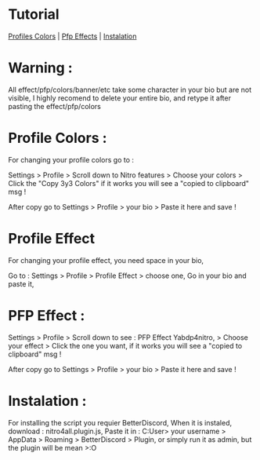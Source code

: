  # Tutorial
[Profiles Colors](https://github.com/Fory-Pride/Nitro4all/blob/main/Tutorial.md#profile-colors-) | [Pfp Effects](https://github.com/Fory-Pride/Nitro4all/blob/main/Tutorial.md#pfp-effect-) | [Instalation](https://github.com/Fory-Pride/Nitro4all/blob/main/Tutorial.md#instalation-)

# Warning :

All effect/pfp/colors/banner/etc take some character in your bio but are not visible,
I highly recomend to delete your entire bio, and retype it after pasting the effect/pfp/colors





# Profile Colors : 

For changing your profile colors go to :

Settings > Profile > Scroll down to Nitro features > Choose your colors > Click the "Copy 3y3 Colors" if it works you will see a "copied to clipboard" msg ! 

After copy go to Settings > Profile > your bio > Paste it here and save !


# Profile Effect

For changing your profile effect, you need space in your bio,

Go to : Settings > Profile > Profile Effect > choose one, 
Go in your bio and paste it, 

# PFP Effect :

Settings > Profile > Scroll down to see : PFP Effect Yabdp4nitro, > Choose your effect > Click the one you want, if it works you will see a "copied to clipboard" msg !

After copy go to Settings > Profile > your bio > Paste it here and save !

# Instalation :
For installing the script you requier BetterDiscord, 
When it is instaled, download : nitro4all.plugin.js, 
Paste it in : 
C:User> your username > AppData > Roaming > BetterDiscord > Plugin, or simply run it as admin, but the plugin will be mean >:O


